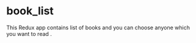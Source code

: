 # book_list
This Redux app contains list of books and you can choose anyone which you want to read . 
